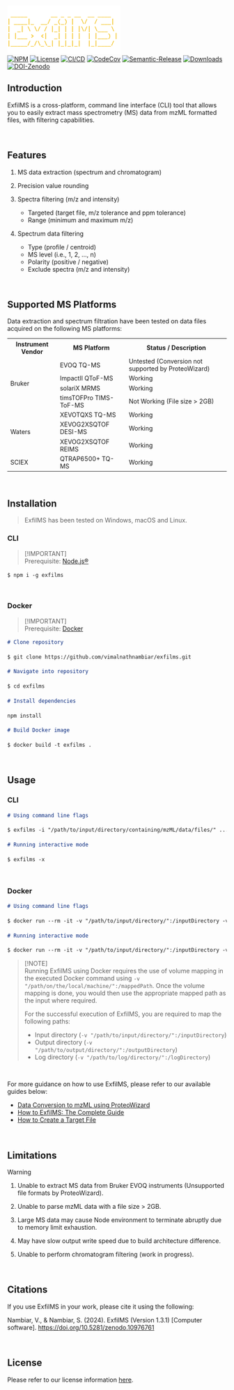 ![ExfilMS](./img/logo.png)\
[![NPM][npm-image]][npm-url]
[![License][license-image]][license-url]
[![CI/CD][cicd-image]][cicd-url]
[![CodeCov][codecov-image]][codecov-url]
[![Semantic-Release][semantic-image]][semantic-url]
[![Downloads][downloads-image]][downloads-url]
[![DOI-Zenodo][doi-zenodo-image]][doi-zenodo-url]

## Introduction

ExfilMS is a cross-platform, command line interface (CLI) tool that allows you to easily extract mass spectrometry (MS) data from mzML formatted files, with filtering capabilities.

<br>

## Features

1. MS data extraction (spectrum and chromatogram)

2. Precision value rounding

3. Spectra filtering (m/z and intensity)

   - Targeted (target file, m/z tolerance and ppm tolerance)
   - Range (minimum and maximum m/z)

4. Spectrum data filtering

   - Type (profile / centroid)
   - MS level (i.e., 1, 2, ..., n)
   - Polarity (positive / negative)
   - Exclude spectra (m/z and intensity)

<br>

## Supported MS Platforms

Data extraction and spectrum filtration have been tested on data files acquired on the following MS platforms:

<table>
   <tr>
      <th>Instrument Vendor</th>
      <th>MS Platform</th>
      <th>Status / Description</th>
   </tr>
   <tr>
      <td rowspan="4">Bruker</td>
      <td>EVOQ TQ-MS</td>
      <td>Untested (Conversion not supported by ProteoWizard)</td>
   </tr>
   <tr>
      <td>ImpactII QToF-MS</td>
      <td>Working</td>
   </tr>
   <tr>
      <td>solariX MRMS</td>
      <td>Working</td>
   </tr>
   <tr>
      <td>timsTOFPro TIMS-ToF-MS</td>
      <td>Not Working (File size > 2GB)</td>
   </tr>
   <tr>
      <td rowspan="3">Waters</td>
      <td>XEVOTQXS TQ-MS</td>
      <td>Working</td>
   </tr>
   <tr>
      <td>XEVOG2XSQTOF DESI-MS</td>
      <td>Working</td>
   </tr>
      <tr>
      <td>XEVOG2XSQTOF REIMS</td>
      <td>Working</td>
   </tr>
   <tr>
      <td>SCIEX</td>
      <td>QTRAP6500+ TQ-MS</td>
      <td>Working</td>
   </tr>
</table>

<br>

## Installation

> ExfilMS has been tested on Windows, macOS and Linux.

### CLI

> [!IMPORTANT]\
> Prerequisite: [Node.js®][nodejs-url]

`$ npm i -g exfilms`

<br>

### Docker

> [!IMPORTANT]\
> Prerequisite: [Docker][docker-url]

```md
# Clone repository

$ git clone https://github.com/vimalnathnambiar/exfilms.git

# Navigate into repository

$ cd exfilms

# Install dependencies

npm install

# Build Docker image

$ docker build -t exfilms .
```

<br>

## Usage

### CLI

```md
# Using command line flags

$ exfilms -i "/path/to/input/directory/containing/mzML/data/files/" ...

# Running interactive mode

$ exfilms -x
```

<br>

### Docker

```md
# Using command line flags

$ docker run --rm -it -v "/path/to/input/directory/":/inputDirectory -v "/path/to/output/directory/":/outputDirectory -v "/path/to/log/directory/":/logDirectory exfilms -i /inputDirectory -o /outputDirectory -l /logDirectory ....

# Running interactive mode

$ docker run --rm -it -v "/path/to/input/directory/":/inputDirectory -v "/path/to/output/directory/":/outputDirectory -v "/path/to/log/directory/":/logDirectory exfilms -x
```

> [!NOTE]\
> Running ExfilMS using Docker requires the use of volume mapping in the executed Docker command using `-v "/path/on/the/local/machine/":/mappedPath`. Once the volume mapping is done, you would then use the appropriate mapped path as the input where required.
>
> For the successful execution of ExfilMS, you are required to map the following paths:
>
> - Input directory (`-v "/path/to/input/directory/":/inputDirectory`)
> - Output directory (`-v "/path/to/output/directory/":/outputDirectory`)
> - Log directory (`-v "/path/to/log/directory/":/logDirectory`)

<br>

For more guidance on how to use ExfilMS, please refer to our available guides below:

- [Data Conversion to mzML using ProteoWizard](./docs/data-conversion-to-mzml-using-proteowizard.md)
- [How to ExfilMS: The Complete Guide](./docs/how-to-exfilms-the-complete-guide.md)
- [How to Create a Target File](./docs/how-to-create-a-target-file.md)

<br>

## Limitations

> [!WARNING]
>
> 1. Unable to extract MS data from Bruker EVOQ instruments (Unsupported file formats by ProteoWizard).
>
> 2. Unable to parse mzML data with a file size > 2GB.
>
> 3. Large MS data may cause Node environment to terminate abruptly due to memory limit exhaustion.
>
> 4. May have slow output write speed due to build architecture difference.
>
> 5. Unable to perform chromatogram filtering (work in progress).

<br>

## Citations

If you use ExfilMS in your work, please cite it using the following:

Nambiar, V., & Nambiar, S. (2024). ExfilMS (Version 1.3.1) [Computer software]. https://doi.org/10.5281/zenodo.10976761

<br>

## License

Please refer to our license information [here](./LICENSE).

<!-- URLs used in the markdown document -->

[npm-image]: https://img.shields.io/npm/v/exfilms.svg
[npm-url]: https://www.npmjs.com/package/exfilms
[license-image]: https://img.shields.io/badge/License-MIT-yellow.svg
[license-url]: https://github.com/vimalnathnambiar/exfilms/blob/main/LICENSE
[cicd-image]: https://github.com/vimalnathnambiar/exfilms/actions/workflows/build-publish.yml/badge.svg
[cicd-url]: https://github.com/vimalnathnambiar/exfilms/actions/workflows/build-publish.yml
[codecov-image]: https://codecov.io/gh/vimalnathnambiar/exfilms/graph/badge.svg?token=V8O80QXJ5S
[codecov-url]: https://codecov.io/gh/vimalnathnambiar/exfilms
[semantic-image]: https://img.shields.io/badge/semantic--release-angular-e10079?logo=semantic-release
[semantic-url]: https://github.com/semantic-release/semantic-release
[downloads-image]: https://img.shields.io/npm/dm/exfilms.svg
[downloads-url]: https://www.npmjs.com/package/exfilms
[doi-zenodo-image]: https://zenodo.org/badge/DOI/10.5281/zenodo.10976761.svg
[doi-zenodo-url]: https://doi.org/10.5281/zenodo.10976761
[nodejs-url]: https://nodejs.org/en/download/
[docker-url]: https://docs.docker.com/engine/install/
